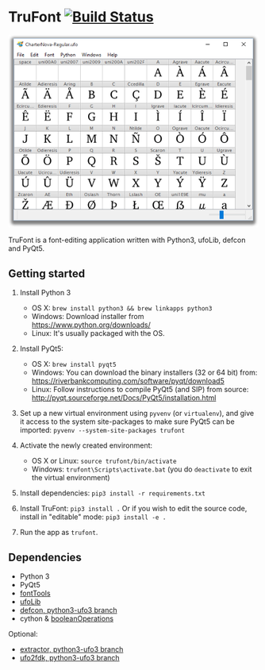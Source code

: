 # TruFont [![Build Status](https://travis-ci.org/trufont/trufont.svg)](https://travis-ci.org/trufont/trufont)

![fontView Window](misc/fontView.png)

TruFont is a font-editing application written with Python3, ufoLib, defcon and
PyQt5.

## Getting started

1. Install Python 3 
    - OS X: `brew install python3 && brew linkapps python3`
    - Windows: Download installer from https://www.python.org/downloads/
    - Linux: It's usually packaged with the OS.

2. Install PyQt5:
    - OS X: `brew install pyqt5`
    - Windows: You can download the binary installers (32 or 64 bit) from:
        https://riverbankcomputing.com/software/pyqt/download5
    - Linux: Follow instructions to compile PyQt5 (and SIP) from source:
        http://pyqt.sourceforge.net/Docs/PyQt5/installation.html

3. Set up a new virtual environment using `pyvenv` (or `virtualenv`), and give
    it access to the system site-packages to make sure PyQt5 can be imported:
        `pyvenv --system-site-packages trufont`
    
4. Activate the newly created environment:
    - OS X or Linux: `source trufont/bin/activate`
    - Windows: `trufont\Scripts\activate.bat`
    (you do `deactivate` to exit the virtual environment)

5. Install dependencies: `pip3 install -r requirements.txt`

6. Install TruFont: `pip3 install .`
    Or if you wish to edit the source code, install in "editable" mode:
    `pip3 install -e .` 

7. Run the app as `trufont`.

## Dependencies

- Python 3
- PyQt5
- [fontTools]
- [ufoLib]
- [defcon, python3-ufo3 branch]
- cython & [booleanOperations]

Optional:

- [extractor, python3-ufo3 branch]
- [ufo2fdk, python3-ufo3 branch]

[fontTools]: https://github.com/behdad/fonttools
[ufoLib]: https://github.com/unified-font-object/ufoLib
[defcon, python3-ufo3 branch]: https://github.com/trufont/defcon
[booleanOperations]: https://github.com/trufont/booleanOperations
[extractor, python3-ufo3 branch]: https://github.com/trufont/extractor
[ufo2fdk, python3-ufo3 branch]: https://github.com/trufont/ufo2fdk

